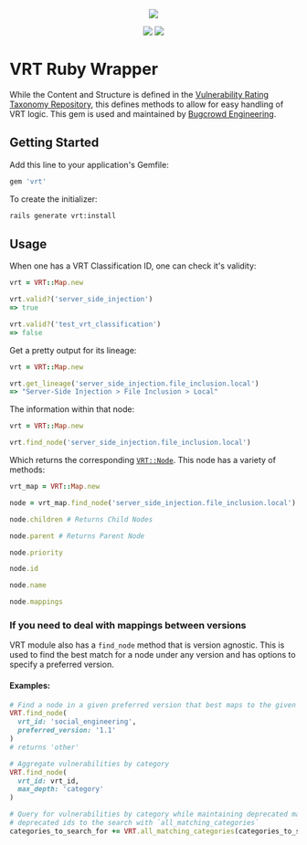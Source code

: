 <p align="center">
  <img src="https://user-images.githubusercontent.com/1854876/28642569-b44a823a-7207-11e7-8f26-af023adc5d22.png" />
</p>
<p align="center">
  <img src="https://badge.fury.io/rb/vrt.svg" />
  <img src="https://badge.buildkite.com/96e360e0465da5f781829145aad202ebbdf3f8e7d296501c87.svg?branch=master" />
</p>

# VRT Ruby Wrapper
While the Content and Structure is defined in the [Vulnerability Rating Taxonomy Repository](https://github.com/bugcrowd/vulnerability-rating-taxonomy), this defines methods to allow for easy handling of VRT logic.  This gem is used and maintained by [Bugcrowd Engineering](https://bugcrowd.com).

## Getting Started
Add this line to your application's Gemfile:
```ruby
gem 'vrt'
```

To create the initializer:
```bash
rails generate vrt:install
```

## Usage
When one has a VRT Classification ID, one can check it's validity:
```ruby
vrt = VRT::Map.new

vrt.valid?('server_side_injection')
=> true

vrt.valid?('test_vrt_classification')
=> false
```

Get a pretty output for its lineage:
```ruby
vrt = VRT::Map.new

vrt.get_lineage('server_side_injection.file_inclusion.local')
=> "Server-Side Injection > File Inclusion > Local"
```

The information within that node:
```ruby
vrt = VRT::Map.new

vrt.find_node('server_side_injection.file_inclusion.local')
```
Which returns the corresponding [`VRT::Node`](https://github.com/bugcrowd/vrt-ruby/blob/master/lib/vrt/node.rb).  This node has a variety of methods:
```ruby
vrt_map = VRT::Map.new

node = vrt_map.find_node('server_side_injection.file_inclusion.local')

node.children # Returns Child Nodes

node.parent # Returns Parent Node

node.priority

node.id

node.name

node.mappings
```

### If you need to deal with mappings between versions
VRT module also has a `find_node` method that is version agnostic.  This is used to find the best
match for a node under any version and has options to specify a preferred version.

#### Examples:
```ruby
# Find a node in a given preferred version that best maps to the given id
VRT.find_node(
  vrt_id: 'social_engineering',
  preferred_version: '1.1'
)
# returns 'other'

# Aggregate vulnerabilities by category
VRT.find_node(
  vrt_id: vrt_id,
  max_depth: 'category'
)

# Query for vulnerabilities by category while maintaining deprecated mappings by adding
# deprecated ids to the search with `all_matching_categories`
categories_to_search_for += VRT.all_matching_categories(categories_to_search_for)
```
